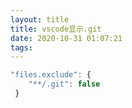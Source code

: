 ```yaml
---
layout: title
title: vscode显示.git
date: 2020-10-31 01:07:21
tags:
---
```


```js
"files.exclude": {
    "**/.git": false
 }
```